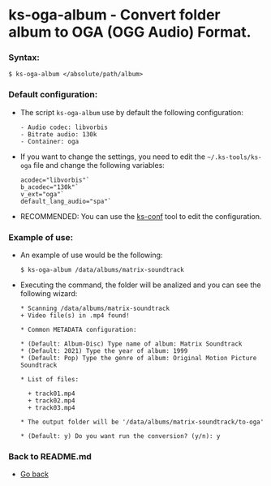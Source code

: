 ks-oga-album - Convert folder album to OGA (OGG Audio) Format.
==============================================================

### Syntax:

```shell
$ ks-oga-album </absolute/path/album>
```

### Default configuration:

  * The script `ks-oga-album` use by default the following configuration:
  
    ```shell
    - Audio codec: libvorbis
    - Bitrate audio: 130k
    - Container: oga
    ````
    
  * If you want to change the settings, you need to edit the `~/.ks-tools/ks-oga` file and change the following variables:

    ```shell
    acodec="libvorbis"`
    b_acodec="130k"`
    v_ext="oga"`
    default_lang_audio="spa"`
    ````

  * RECOMMENDED: You can use the [ks-conf](https://github.com/q3aql/ks-tools/blob/main/doc/ks-conf.md) tool to edit the configuration.
    
### Example of use:

  * An example of use would be the following:
  
    ```shell
    $ ks-oga-album /data/albums/matrix-soundtrack
    ````
    
  * Executing the command, the folder will be analized and you can see the following wizard:
  
    ```shell
    * Scanning /data/albums/matrix-soundtrack
    + Video file(s) in .mp4 found!

    * Common METADATA configuration:

    * (Default: Album-Disc) Type name of album: Matrix Soundtrack
    * (Default: 2021) Type the year of album: 1999
    * (Default: Pop) Type the genre of album: Original Motion Picture Soundtrack

    * List of files:

      + track01.mp4
      + track02.mp4
      + track03.mp4

    * The output folder will be '/data/albums/matrix-soundtrack/to-oga'

    * (Default: y) Do you want run the conversion? (y/n): y
    ````
    
### Back to README.md
    
* [Go back](../README.md)
  
